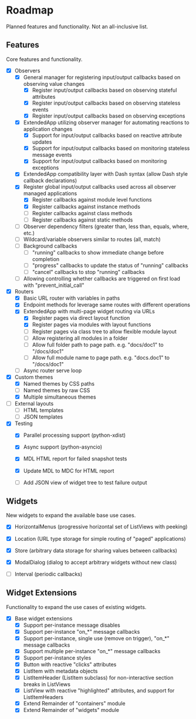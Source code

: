 
# Roadmap

Planned features and functionality. Not an all-inclusive list.


## Features

Core features and functionality.

- [x] Observers
    * [x] General manager for registering input/output callbacks based on observing value changes
      * [x] Register input/output callbacks based on observing stateful attributes
      * [x] Register input/output callbacks based on observing stateless events
      * [x] Register input/output callbacks based on observing exceptions
    * [x] ExtendedApp utilizing observer manager for automating reactions to application changes
      * [x] Support for input/output callbacks based on reactive attribute updates
      * [x] Support for input/output callbacks based on monitoring stateless message events
      * [x] Support for input/output callbacks based on monitoring exceptions
    * [x] ExtendedApp compatibility layer with Dash syntax (allow Dash style callback declarations)
    * [x] Register global input/output callbacks used across all observer managed applications
      * [x] Register callbacks against module level functions
      * [x] Register callbacks against instance methods
      * [ ] Register callbacks against class methods
      * [ ] Register callbacks against static methods
    * [ ] Observer dependency filters (greater than, less than, equals, where, etc.)
    * [ ] Wildcard/variable observers similar to routes (all, match)
    * [ ] Background callbacks
      * [ ] "running" callbacks to show immediate change before completion
      * [ ] "progress" callbacks to update the status of "running" callbacks
      * [ ] "cancel" callbacks to stop "running" callbacks
    * [ ] Allowing controlling whether callbacks are triggered on first load with "prevent_initial_call"
- [x] Routers
    * [x] Basic URL router with variables in paths
    * [x] Endpoint methods for leverage same routes with different operations
    * [x] ExtendedApp with multi-page widget routing via URLs
      * [x] Register pages via direct layout function
      * [x] Register pages via modules with layout functions
      * [ ] Register pages via class tree to allow flexible module layout
      * [ ] Allow registering all modules in a folder
      * [ ] Allow full folder path to page path. e.g. "docs/doc1" to "/docs/doc1"
      * [ ] Allow full module name to page path. e.g. "docs.doc1" to "/docs/doc1"
    * [ ] Async router serve loop
- [x] Custom themes
    * [x] Named themes by CSS paths
    * [ ] Named themes by raw CSS
    * [x] Multiple simultaneous themes
- [ ] External layouts
    * [ ] HTML templates
    * [ ] JSON templates
- [x] Testing
    * [x] Parallel processing support (python-xdist)
    * [x] Async support (python-asyncio)
    * [x] MDL HTML report for failed snapshot tests
    * [x] Update MDL to MDC for HTML report
    * [ ] Add JSON view of widget tree to test failure output


## Widgets

New widgets to expand the available base use cases.

- [x] HorizontalMenus (progressive horizontal set of ListViews with peeking)
- [x] Location (URL type storage for simple routing of "paged" applications)
- [x] Store (arbitrary data storage for sharing values between callbacks)
- [x] ModalDialog (dialog to accept arbitrary widgets without new class)
- [ ] Interval (periodic callbacks)


## Widget Extensions

Functionality to expand the use cases of existing widgets.

- [x] Base widget extensions
    * [x] Support per-instance message disables
    * [x] Support per-instance "on_*" message callbacks
    * [x] Support per-instance, single use (remove on trigger), "on_*" message callbacks
    * [x] Support multiple per-instance "on_*" message callbacks
    * [x] Support per-instance styles
    * [x] Button with reactive "clicks" attributes
    * [x] ListItem with metadata objects
    * [x] ListItemHeader (ListItem subclass) for non-interactive section breaks in ListViews
    * [x] ListView with reactive "highlighted" attributes, and support for ListItemHeaders
    * [x] Extend Remainder of "containers" module
    * [x] Extend Remainder of "widgets" module

